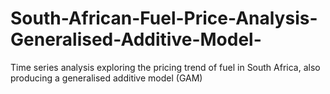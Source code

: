 # South-African-Fuel-Price-Analysis-Generalised-Additive-Model-
Time series analysis exploring the pricing trend of fuel in South Africa, also producing a generalised additive model (GAM)
